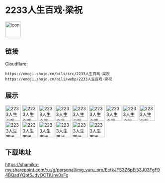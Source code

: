 # 2233人生百戏·梁祝
<img src="https://emoji.shojo.cn/bili/src/2233人生百戏·梁祝/icon.png" width="50" height="50" alt="icon">

## 链接
Cloudflare:
```
https://emoji.shojo.cn/bili/src/2233人生百戏·梁祝
https://emoji.shojo.cn/bili/webp/2233人生百戏·梁祝
```
## 展示
<img src="https://emoji.shojo.cn/bili/src/2233人生百戏·梁祝/2233人生百戏·梁祝-比心.png" width="50" height="50" alt="2233人生百戏·梁祝-比心">
<img src="https://emoji.shojo.cn/bili/src/2233人生百戏·梁祝/2233人生百戏·梁祝-比翼双飞.png" width="50" height="50" alt="2233人生百戏·梁祝-比翼双飞">
<img src="https://emoji.shojo.cn/bili/src/2233人生百戏·梁祝/2233人生百戏·梁祝-担心.png" width="50" height="50" alt="2233人生百戏·梁祝-担心">
<img src="https://emoji.shojo.cn/bili/src/2233人生百戏·梁祝/2233人生百戏·梁祝-告别.png" width="50" height="50" alt="2233人生百戏·梁祝-告别">
<img src="https://emoji.shojo.cn/bili/src/2233人生百戏·梁祝/2233人生百戏·梁祝-化蝶.png" width="50" height="50" alt="2233人生百戏·梁祝-化蝶">
<img src="https://emoji.shojo.cn/bili/src/2233人生百戏·梁祝/2233人生百戏·梁祝-念书.png" width="50" height="50" alt="2233人生百戏·梁祝-念书">
<img src="https://emoji.shojo.cn/bili/src/2233人生百戏·梁祝/2233人生百戏·梁祝-深情.png" width="50" height="50" alt="2233人生百戏·梁祝-深情">
<img src="https://emoji.shojo.cn/bili/src/2233人生百戏·梁祝/2233人生百戏·梁祝-思索.png" width="50" height="50" alt="2233人生百戏·梁祝-思索">
<img src="https://emoji.shojo.cn/bili/src/2233人生百戏·梁祝/2233人生百戏·梁祝-送花.png" width="50" height="50" alt="2233人生百戏·梁祝-送花">
<img src="https://emoji.shojo.cn/bili/src/2233人生百戏·梁祝/2233人生百戏·梁祝-提亲.png" width="50" height="50" alt="2233人生百戏·梁祝-提亲">
<img src="https://emoji.shojo.cn/bili/src/2233人生百戏·梁祝/2233人生百戏·梁祝-呜呜.png" width="50" height="50" alt="2233人生百戏·梁祝-呜呜">
<img src="https://emoji.shojo.cn/bili/src/2233人生百戏·梁祝/2233人生百戏·梁祝-相思.png" width="50" height="50" alt="2233人生百戏·梁祝-相思">
<img src="https://emoji.shojo.cn/bili/src/2233人生百戏·梁祝/2233人生百戏·梁祝-心虚.png" width="50" height="50" alt="2233人生百戏·梁祝-心虚">
<img src="https://emoji.shojo.cn/bili/src/2233人生百戏·梁祝/2233人生百戏·梁祝-至死不渝.png" width="50" height="50" alt="2233人生百戏·梁祝-至死不渝">
<img src="https://emoji.shojo.cn/bili/src/2233人生百戏·梁祝/2233人生百戏·梁祝-终生相守.png" width="50" height="50" alt="2233人生百戏·梁祝-终生相守">

## 下载地址

https://shamiko-my.sharepoint.com/:u:/g/personal/img_yuru_pro/EcfkJFS3Z6pEj53J03FgF94BQadYQpt5JdvOCTiUnv0sFg